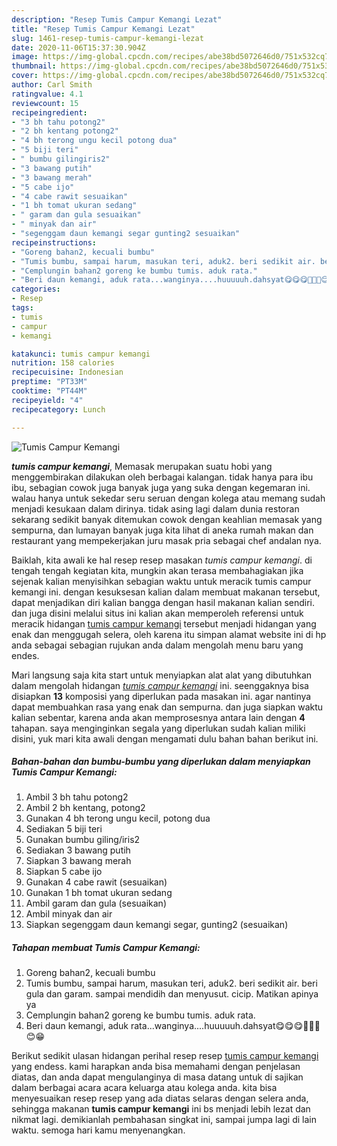 ```yaml
---
description: "Resep Tumis Campur Kemangi Lezat"
title: "Resep Tumis Campur Kemangi Lezat"
slug: 1461-resep-tumis-campur-kemangi-lezat
date: 2020-11-06T15:37:30.904Z
image: https://img-global.cpcdn.com/recipes/abe38bd5072646d0/751x532cq70/tumis-campur-kemangi-foto-resep-utama.jpg
thumbnail: https://img-global.cpcdn.com/recipes/abe38bd5072646d0/751x532cq70/tumis-campur-kemangi-foto-resep-utama.jpg
cover: https://img-global.cpcdn.com/recipes/abe38bd5072646d0/751x532cq70/tumis-campur-kemangi-foto-resep-utama.jpg
author: Carl Smith
ratingvalue: 4.1
reviewcount: 15
recipeingredient:
- "3 bh tahu potong2"
- "2 bh kentang potong2"
- "4 bh terong ungu kecil potong dua"
- "5 biji teri"
- " bumbu gilingiris2"
- "3 bawang putih"
- "3 bawang merah"
- "5 cabe ijo"
- "4 cabe rawit sesuaikan"
- "1 bh tomat ukuran sedang"
- " garam dan gula sesuaikan"
- " minyak dan air"
- "segenggam daun kemangi segar gunting2 sesuaikan"
recipeinstructions:
- "Goreng bahan2, kecuali bumbu"
- "Tumis bumbu, sampai harum, masukan teri, aduk2. beri sedikit air. beri gula dan garam. sampai mendidih dan menyusut. cicip. Matikan apinya ya"
- "Cemplungin bahan2 goreng ke bumbu tumis. aduk rata."
- "Beri daun kemangi, aduk rata...wanginya....huuuuuh.dahsyat😋😋😋🤤🤤🤤😊😁"
categories:
- Resep
tags:
- tumis
- campur
- kemangi

katakunci: tumis campur kemangi 
nutrition: 158 calories
recipecuisine: Indonesian
preptime: "PT33M"
cooktime: "PT44M"
recipeyield: "4"
recipecategory: Lunch

---
```



![Tumis Campur Kemangi](https://img-global.cpcdn.com/recipes/abe38bd5072646d0/751x532cq70/tumis-campur-kemangi-foto-resep-utama.jpg)

<b><i>tumis campur kemangi</i></b>, Memasak merupakan suatu hobi yang menggembirakan dilakukan oleh berbagai kalangan. tidak hanya para ibu ibu, sebagian cowok juga banyak juga yang suka dengan kegemaran ini. walau hanya untuk sekedar seru seruan dengan kolega atau memang sudah menjadi kesukaan dalam dirinya. tidak asing lagi dalam dunia restoran sekarang sedikit banyak ditemukan cowok dengan keahlian memasak yang sempurna, dan lumayan banyak juga kita lihat di aneka rumah makan dan restaurant yang mempekerjakan juru masak pria sebagai chef andalan nya.



Baiklah, kita awali ke hal resep resep masakan <i>tumis campur kemangi</i>. di tengah tengah kegiatan kita, mungkin akan terasa membahagiakan jika sejenak kalian menyisihkan sebagian waktu untuk meracik tumis campur kemangi ini. dengan kesuksesan kalian dalam membuat makanan tersebut, dapat menjadikan diri kalian bangga dengan hasil makanan kalian sendiri. dan juga disini melalui situs ini kalian akan memperoleh referensi untuk meracik hidangan <u>tumis campur kemangi</u> tersebut menjadi hidangan yang enak dan menggugah selera, oleh karena itu simpan alamat website ini di hp anda sebagai sebagian rujukan anda dalam mengolah menu baru yang endes.


Mari langsung saja kita start untuk menyiapkan alat alat yang dibutuhkan dalam mengolah hidangan <u><i>tumis campur kemangi</i></u> ini. seenggaknya bisa disiapkan <b>13</b> komposisi yang diperlukan pada masakan ini. agar nantinya dapat membuahkan rasa yang enak dan sempurna. dan juga siapkan waktu kalian sebentar, karena anda akan memprosesnya antara lain dengan <b>4</b> tahapan. saya menginginkan segala yang diperlukan sudah kalian miliki disini, yuk mari kita awali dengan mengamati dulu bahan bahan berikut ini.

<!--inarticleads1-->

##### Bahan-bahan dan bumbu-bumbu yang diperlukan dalam menyiapkan Tumis Campur Kemangi:

1. Ambil 3 bh tahu potong2
1. Ambil 2 bh kentang, potong2
1. Gunakan 4 bh terong ungu kecil, potong dua
1. Sediakan 5 biji teri
1. Gunakan  bumbu giling/iris2
1. Sediakan 3 bawang putih
1. Siapkan 3 bawang merah
1. Siapkan 5 cabe ijo
1. Gunakan 4 cabe rawit (sesuaikan)
1. Gunakan 1 bh tomat ukuran sedang
1. Ambil  garam dan gula (sesuaikan)
1. Ambil  minyak dan air
1. Siapkan segenggam daun kemangi segar, gunting2 (sesuaikan)




<!--inarticleads2-->

##### Tahapan membuat Tumis Campur Kemangi:

1. Goreng bahan2, kecuali bumbu
1. Tumis bumbu, sampai harum, masukan teri, aduk2. beri sedikit air. beri gula dan garam. sampai mendidih dan menyusut. cicip. Matikan apinya ya
1. Cemplungin bahan2 goreng ke bumbu tumis. aduk rata.
1. Beri daun kemangi, aduk rata...wanginya....huuuuuh.dahsyat😋😋😋🤤🤤🤤😊😁




Berikut sedikit ulasan hidangan perihal resep resep <u>tumis campur kemangi</u> yang endess. kami harapkan anda bisa memahami dengan penjelasan diatas, dan anda dapat mengulanginya di masa datang untuk di sajikan dalam berbagai acara acara keluarga atau kolega anda. kita bisa menyesuaikan resep resep yang ada diatas selaras dengan selera anda, sehingga makanan <b>tumis campur kemangi</b> ini bs menjadi lebih lezat dan nikmat lagi. demikianlah pembahasan singkat ini, sampai jumpa lagi di lain waktu. semoga hari kamu menyenangkan.
